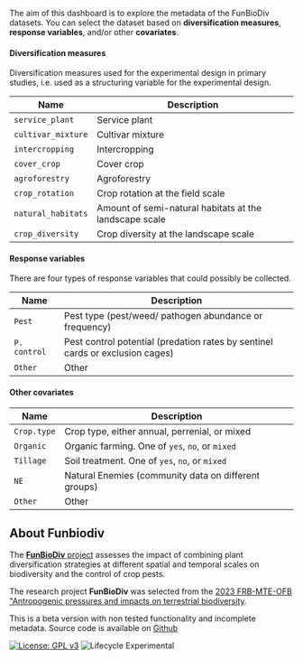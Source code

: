 The aim of this dashboard is to explore the metadata of the FunBioDiv datasets. You can select the dataset based on **diversification measures**, **response variables**, and/or other **covariates**.

#### Diversification measures

Diversification measures used for the experimental design in primary studies, i.e. used as a structuring variable for the experimental design.


| Name             | Description                                            |
| ---------------- | ------------------------------------------------------ |
| `service_plant`    | Service plant                                          |
| `cultivar_mixture` | Cultivar mixture                                       |
| `intercropping`    | Intercropping                                          |
| `cover_crop`      | Cover crop                                             |
| `agroforestry`     | Agroforestry                                           |
| `crop_rotation`    | Crop rotation at the field scale                       |
| `natural_habitats` | Amount of semi-natural habitats at the landscape scale |
| `crop_diversity`   | Crop diversity at the landscape scale                  |



#### Response variables

There are four types of response variables that could possibly be collected.


| Name             | Description                                            |
| ---------------- | ------------------------------------------------------ |
| `Pest`             | Pest type (pest/weed/ pathogen abundance or frequency) |
| `P. control`       | Pest control potential (predation rates by sentinel cards or exclusion cages) |
| `Other`            | Other                                                  |


#### Other covariates

| Name             | Description                                            |
| ---------------- | ------------------------------------------------------ |
| `Crop.type`      | Crop type, either annual, perrenial, or mixed          |
| `Organic`        | Organic farming. One of `yes`, `no`, or `mixed`        |
| `Tillage`        | Soil treatment. One of `yes`, `no`, or `mixed`         |
| `NE`             | Natural Enemies (community data on different groups)   |
| `Other`            | Other                                                  |




## About Funbiodiv


The [**FunBioDiv** project](https://www.fondationbiodiversite.fr/en/the-frb-in-action/programs-and-projects/le-cesab/funbiodiv/) assesses the impact of combining plant diversification strategies at different spatial and temporal scales on biodiversity and the control of crop pests.  

The research project **FunBioDiv** was selected from the [2023 FRB-MTE-OFB "Antropogenic pressures and impacts on terrestrial biodiversity](https://www.fondationbiodiversite.fr/en/calls/appel-a-projets-frb-mte-ofb-2023-pressions-anthropiques-et-impacts-sur-la-biodiversite-terrestre/).  


This is a beta version with non tested functionality and incomplete metadata. Source code is available on [Github](https://github.com/FRBCesab/shinyFunBioDiv)

<!-- badges: start -->
[![License: GPL v3](https://img.shields.io/badge/License-GPLv3-blue.svg)](https://www.gnu.org/licenses/gpl-3.0)
![Lifecycle Experimental](https://img.shields.io/badge/Lifecycle-Experimental-339999)
<!-- badges: end -->
